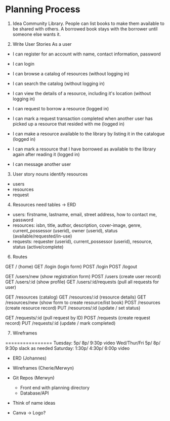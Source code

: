 # Planning Process
1. Idea
Community Library. People can list books to make them available to be shared with others. A borrowed book stays with the borrower until someone else wants it.

2. Write User Stories
As a user
- I can register for an account
    with name, contact information, password
- I can login

- I can browse a catalog of resources (without logging in)
- I can search the catalog (without logging in)
- I can view the details of a resource, including it's location (without logging in)

- I can request to borrow a resource (logged in)
- I can mark a request transaction completed when another user has picked up a resource that resided with me (logged in)
- I can make a resource available to the library by listing it in the catalogue (logged in)
- I can mark a resource that I have borrowed as available to the library again after reading it (logged in)

- I can message another user

3. User story nouns identify resources
- users
- resources
- request

4. Resources need tables -> ERD
- users: firstname, lastname, email, street address, how to contact me, password
- resources: isbn, title, author, description, cover-image, genre, current_possessor (userid), owner (userid), status (available/requested/in-use)
- requests: requester (userid), current_possessor (userid), resource, status (active/complete)

6. Routes

GET  /        (home)
GET  /login   (login form)
POST /login
POST /logout

GET  /users/new          (show registration form)
POST /users              (create user record)
GET  /users/:id          (show profile)
GET  /users/:id/requests (pull all requests for user)

GET  /resources     (catalog)
GET  /resources/:id (resource details)
GET  /resources/new (show form to create resource/list book)
POST /resources     (create resource record)
PUT  /resources/:id (update / set status)

GET  /requests/:id  (pull request by ID) 
POST /requests      (create request record)
PUT  /requests/:id  (update / mark completed)

7. Wireframes


================
Tuesday:     5p/    8p/ 9:30p video
Wed/Thur/Fri 5p/    8p/ 9:30p slack as needed
Saturday: 1:30p/ 4:30p/ 6:00p video

- ERD (Johannes)
- Wireframes (Cherie/Merwyn)
- Git Repos (Merwyn)
  - Front end with planning directory
  - Database/API

- Think of name ideas
- Canva -> Logo?

